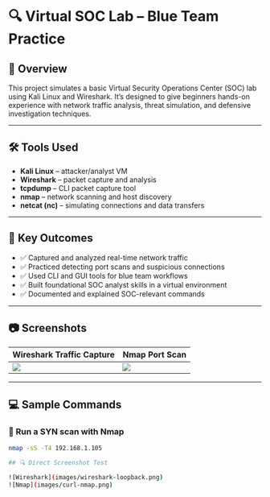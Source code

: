 # 🔍 Virtual SOC Lab – Blue Team Practice

## 📌 Overview

This project simulates a basic Virtual Security Operations Center (SOC) lab using Kali Linux and Wireshark. It’s designed to give beginners hands-on experience with network traffic analysis, threat simulation, and defensive investigation techniques.

---

## 🛠️ Tools Used

- **Kali Linux** – attacker/analyst VM
- **Wireshark** – packet capture and analysis
- **tcpdump** – CLI packet capture tool
- **nmap** – network scanning and host discovery
- **netcat (nc)** – simulating connections and data transfers

---

## 🎯 Key Outcomes

- ✅ Captured and analyzed real-time network traffic
- ✅ Practiced detecting port scans and suspicious connections
- ✅ Used CLI and GUI tools for blue team workflows
- ✅ Built foundational SOC analyst skills in a virtual environment
- ✅ Documented and explained SOC-relevant commands


---

## 📷 Screenshots

| Wireshark Traffic Capture | Nmap Port Scan |
|---------------------------|----------------|
| ![](images/wireshark-loopback.png) | ![](images/curl-nmap.png) |

---

## 💻 Sample Commands

### 🔎 Run a SYN scan with Nmap
```bash
nmap -sS -T4 192.168.1.105

## 🔍 Direct Screenshot Test

![Wireshark](images/wireshark-loopback.png)  
![Nmap](images/curl-nmap.png)
